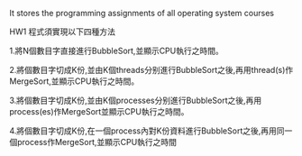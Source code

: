 It stores the programming assignments of all operating system courses

HW1 程式須實現以下四種方法

1.將N個數目字直接進行BubbleSort,並顯示CPU執行之時間。

2.將個數目字切成K份,並由K個threads分别進行BubbleSort之後,再用thread(s)作MergeSort,並顯示CPU執行之時間。

3.將個數目字切成K份,並由K個processes分别進行BubbleSort之後,再用process(es)作MergeSort並顯示CPU執行之時間。

4.將個數目字切成K份,在一個process內對K份資料進行BubbleSort之後,再用同一個process作MergeSort,並顯示CPU執行之時間
